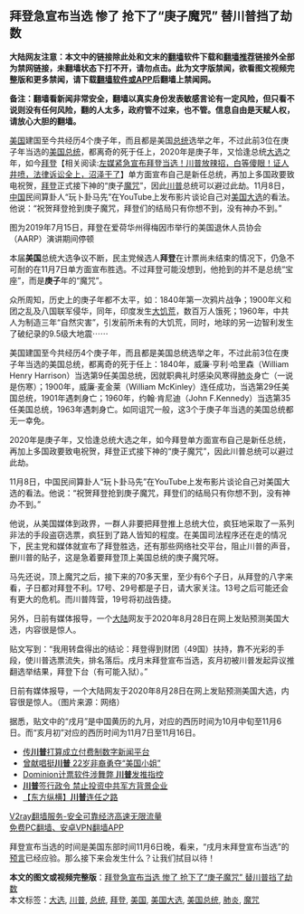  <h2>拜登急宣布当选 惨了 抢下了“庚子魔咒” 替川普挡了劫数</h2> <p class="notice"><b>大陆网友注意：本文中的链接除此处和文末的<a href="https://github.com/bannedbook/fanqiang" >翻墙</a>软件下载和<a href="https://github.com/killgcd/justmysocks/blob/master/README.md">翻墙推荐</a>链接外全部为禁网链接，未翻墙状态下打不开，请勿点击。此为文字版禁闻，欲看图文视频完整版和更多禁闻，请下载<a href="https://github.com/bannedbook/fanqiang">翻墙软件或APP</a>后翻墙上禁闻网。</p><p>备注：翻墙看新闻非常安全，翻墙以真实身份发表敏感言论有一定风险，但只看不说则没有任何风险，翻的人太多，政府管不过来，也不管。信息自由是天赋人权，请放心大胆的翻墙。</b></p>  <div class="entry"> <p id="summary"><a href="https://www.bannedbook.org/bnews/tag/%e7%be%8e%e5%9b%bd/" class="st_tag internal_tag" rel="tag" title="标签 美国 下的日志">美国</a>建国至今共经历4个庚子年，而且都是美国<a href="https://www.bannedbook.org/bnews/tag/%e6%80%bb%e7%bb%9f/" class="st_tag internal_tag" rel="tag" title="标签 总统 下的日志">总统</a>选举之年，不过此前3位在庚子年当选的<a href="https://www.bannedbook.org/bnews/tag/%e7%be%8e%e5%9b%bd%e6%80%bb%e7%bb%9f/" class="st_tag internal_tag" rel="tag" title="标签 美国总统 下的日志">美国总统</a>，都离奇的死于任上，2020年是庚子年，又恰逢总统<a href="https://www.bannedbook.org/bnews/tag/%e5%a4%a7%e9%80%89/" class="st_tag internal_tag" rel="tag" title="标签 大选 下的日志">大选</a>之年，如今<span class='wp_keywordlink'><a href="https://www.bannedbook.org/bnews/comments/20201018/1415809.html" title="“硬盘门”再爆：拿中共华信10％股的“大人物”正是拜登" target="_blank">拜登</a></span>【相关阅读:<a href='https://www.bannedbook.org/bnews/bannedvideo/20201108/1427782.html' target='_blank'>左媒紧急宣布拜登当选！川普放辣招，白等傻眼！证人井喷，法律诉讼全上，沼泽干了</a>】单方面宣布自己是新任总统，再加上多国政要致电祝贺，<a href="https://www.bannedbook.org/bnews/tag/%e6%8b%9c%e7%99%bb/" class="st_tag internal_tag" rel="tag" title="标签 拜登 下的日志">拜登</a>正式接下神的“庚子<a href="https://www.bannedbook.org/bnews/tag/%E9%AD%94%E5%92%92/" class="st_tag internal_tag" rel="tag" title="标签 魔咒 下的日志">魔咒</a>”，因此<a href="https://www.bannedbook.org/bnews/tag/%e5%b7%9d%e6%99%ae/" class="st_tag internal_tag" rel="tag" title="标签 川普 下的日志">川普</a>总统可以避过此劫。11月8日，<span class='wp_keywordlink_affiliate'><a href="https://www.bannedbook.org/" title="中国" target="_blank">中国</a></span>民间算卦人“玩卜卦马先”在YouTube上发布影片谈论自己对<a href="https://www.bannedbook.org/bnews/tag/%e7%be%8e%e5%9b%bd%e5%a4%a7%e9%80%89/" class="st_tag internal_tag" rel="tag" title="标签 美国大选 下的日志">美国大选</a>的看法。他说：“祝贺拜登抢到庚子魔咒，拜登们的结局只有你想不到，没有神办不到。”</p> <p id="conimg"></p> <p>图为2019年7月15日，拜登在爱荷华州得梅因市举行的美国退休人员协会（AARP）演讲期间停顿</p> <p>本届<strong>美国</strong>总统大选争议不断，民主党候选人<strong>拜登</strong>在计票尚未结束的情况下，仍急不可耐的在11月7日单方面宣布胜选。不过拜登可能没想到，他抢到的并不是总统“宝座”，而是<strong>庚子</strong>年的“魔咒”。</p>  <p>众所周知，历史上的庚子年都不太平，如：1840年第一次鸦片战争；1900年义和团之乱及八国联军侵华，同年，印度发生<span class='wp_keywordlink'><a href="https://www.bannedbook.org/forum2/topic255.html" title="墓碑──中国六十年代大饥荒纪实" target="_blank">大饥荒</a></span>，数百万人饿死；1960年，中共人为制造三年“自然灾害”，引发前所未有的大饥荒，同时，地球的另一边智利发生了破纪录的9.5级大地震⋯⋯</p> <p>美国建国至今共经历4个庚子年，而且都是美国总统选举之年，不过此前3位在庚子年当选的美国总统，都离奇的死于任上：1840年，威廉·亨利·哈里森（William Henry Harrison）当选第9任美国总统，因就职典礼时感染风寒得<a href="https://www.bannedbook.org/bnews/tag/%e8%82%ba%e7%82%8e/" class="st_tag internal_tag" rel="tag" title="标签 肺炎 下的日志">肺炎</a>身亡（一说是伤寒）；1900年，威廉·麦金莱（William McKinley）连任成功，当选第29任美国总统，1901年遇刺身亡；1960年，约翰·肯尼迪（John F.Kennedy）当选第35任美国总统，1963年遇刺身亡。如同诅咒一般，这3个于庚子年当选的美国总统都无一幸免。</p> <p>2020年是庚子年，又恰逢总统大选之年，如今拜登单方面宣布自己是新任总统，再加上多国政要致电祝贺，拜登正式接下神的“庚子魔咒”，因此川普总统可以避过此劫。</p> <p>11月8日，中国民间算卦人“玩卜卦马先”在YouTube上发布影片谈论自己对美国大选的看法。他说：“祝贺拜登抢到庚子魔咒，拜登们的结局只有你想不到，没有神办不到。”</p>  <p>他说，从美国媒体到政界，一群人非要把拜登推上总统大位，疯狂地采取了一系列非法的手段盗窃选票，疯狂到了路人皆知的程度。在美国司法程序还在走的情况下，民主党和媒体就宣布了拜登胜选，还有那些网络社交平台，阻止川普的声音，删川普的贴子，这是急着要拜登顶上美国总统的庚子魔咒呀。</p> <p>马先还说，顶上魔咒之后，接下来的70多天里，至少有6个子日，从拜登的八字来看，子日都对拜登不利。17号、29号都是子日，请大家关注。13号之后可能还会有更大的危机。而川普阵营，19号将初战告捷。</p> <p>另外，日前有媒体报导，一个<span class='wp_keywordlink_affiliate'><a href="https://www.bannedbook.org/" title="大陆" target="_blank">大陆</a></span>网友于2020年8月28日在网上发贴预测美国大选，内容很是惊人。</p> <p>贴文写到：“我用转盘得出的结论：拜登得到财团（49国）扶持，靠不光彩的手段，使川普选票流失，排名落后。戌月末拜登宣布当选，亥月初被川普发起异议推翻选举结果，拜登下台（有可能入狱）。”</p>  <p></p> <p>日前有媒体报导，一个大陆网友于2020年8月28日在网上发贴预测美国大选，内容很是惊人。（图片来源：网络）</p> <p>据悉，贴文中的“戌月”是中国黄历的九月，对应的西历时间为10月中旬至11月6日。而“亥月初”对应的西历时间为11月7日至11月16日。</p> <ul class='op-related-articles' title='相关阅读'> <li><a href='https://www.bannedbook.org/bnews/cnnews/20201113/1430345.html' target='_blank'>传<b>川普</b>打算成立付费制数字新闻平台</a></li> <li><a href='https://www.bannedbook.org/bnews/comments/20201113/1430342.html' target='_blank'>曾献唱挺<b>川普</b> 22岁非裔勇夺“美国小姐”</a></li> <li><a href='https://www.bannedbook.org/bnews/bannedvideo/20201113/1430306.html' target='_blank'>Dominion计票软件涉舞弊 <b>川普</b>发推指控</a></li> <li><a href='https://www.bannedbook.org/bnews/bannedvideo/20201113/1430303.html' target='_blank'><b>川普</b>签行政令 禁止投资中共军方背景企业</a></li> <li><a href='https://www.bannedbook.org/bnews/comments/20201113/1430301.html' target='_blank'>【东方纵横】<b>川普</b>连任之路</a></li> </ul> <p class="texttj"> <a href="https://www.bannedbook.org/forum23/topic22702.html" target="_blank">V2ray翻墙服务-安全可靠经济高速无限流量</a><br/> <a href="https://github.com/bannedbook/fanqiang/wiki/%E7%A6%81%E9%97%BB%E7%BD%91%E5%AE%89%E5%8D%93%E7%BF%BB%E5%A2%99%E6%96%B0%E9%97%BBAPP" target="_blank">免费PC翻墙、安卓VPN翻墙APP</a></p><p>拜登宣布当选的时间是美国东部时间11月6日晚，看来，“戌月末拜登宣布当选”的<span class='wp_keywordlink'><a href="https://www.bannedbook.org/forum5/" title="预言玄学禁书下载" rel="nofollow">预言</a></span>已经应验。那么接下来会发生什么？让我们拭目以待！</p> <a name='sharetosocial'></a>       <div><b>本文的图文或视频完整版</b>：<a href='https://www.bannedbook.org/bnews/comments/20201113/1430341.html'>拜登急宣布当选 惨了 抢下了“庚子魔咒” 替川普挡了劫数</a></div>  </div><!--END ENTRY--> <div class="postfooter"> <div>本文标签：<a href="https://www.bannedbook.org/bnews/tag/%e5%a4%a7%e9%80%89/" rel="tag">大选</a>, <a href="https://www.bannedbook.org/bnews/tag/%e5%b7%9d%e6%99%ae/" rel="tag">川普</a>, <a href="https://www.bannedbook.org/bnews/tag/%e6%80%bb%e7%bb%9f/" rel="tag">总统</a>, <a href="https://www.bannedbook.org/bnews/tag/%e6%8b%9c%e7%99%bb/" rel="tag">拜登</a>, <a href="https://www.bannedbook.org/bnews/tag/%e7%be%8e%e5%9b%bd/" rel="tag">美国</a>, <a href="https://www.bannedbook.org/bnews/tag/%e7%be%8e%e5%9b%bd%e5%a4%a7%e9%80%89/" rel="tag">美国大选</a>, <a href="https://www.bannedbook.org/bnews/tag/%e7%be%8e%e5%9b%bd%e6%80%bb%e7%bb%9f/" rel="tag">美国总统</a>, <a href="https://www.bannedbook.org/bnews/tag/%e8%82%ba%e7%82%8e/" rel="tag">肺炎</a>, <a href="https://www.bannedbook.org/bnews/tag/%E9%AD%94%E5%92%92/" rel="tag">魔咒</a></div>  </div><!--END POSTFOOTER--> 